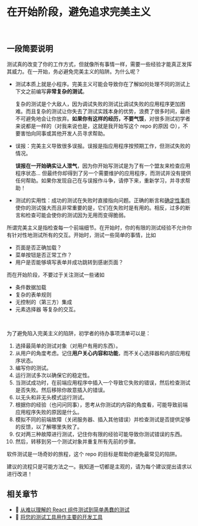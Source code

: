 # 在开始阶段，避免追求完美主义

<br/>

## 一段简要说明

测试真的改变了你的工作方式，但就像所有事情一样，需要一些经验才能真正发挥其威力。在一开始，务必避免完美主义的陷阱。为什么呢？

- 测试本质上就是小程序。完美主义可能会导致你在了解如何处理不同的测试上下文之前编写**非常复杂的测试**。

  复杂的测试是个大敌人，因为调试失败的测试比调试失败的应用程序更加困难。而且复杂的测试让你失去了测试实践本身的优势，浪费了很多时间，最终不可避免地会让你放弃。**如果你有这样的经历，不要气馁**，对很多测试初学者来说都是一样的（对我来说也是，这就是我开始写这个 repo 的原因 😊），不要害怕向同事或其他开发人员寻求帮助。

- 误报：完美主义导致很多误报。误报是指应用程序按预期工作，但测试失败的情况。

  **误报在一开始确实让人泄气**，因为你开始写测试是为了有一个盟友来检查应用程序状态... 但最终你却得到了另一个需要维护的应用程序，而测试并没有提供任何帮助。如果你发现自己在与误报作斗争，请停下来，重新学习，并寻求帮助！

- 测试的实用性：成功的测试在失败时直接指向问题。正确的断言和[确定性事件](/sections/generic-best-practices/await-dont-sleep.zh.md)使你的测试强大而且非常重要的是，它们在失败时是有用的。相反，过多的断言和检查可能会使你的测试因为无用而变得脆弱。

所谓完美主义是指检查每一个前端细节。在开始时，你的有限的测试经验不允许你有针对性地测试所有的交互。开始时，测试一些简单的事情，比如

- 页面是否正确加载？
- 菜单按钮是否正常工作？
- 用户是否能够填写表单并成功跳转到感谢页面？

而在开始阶段，不要过于关注测试一些诸如

- 条件数据加载
- 复杂的表单规则
- 无控制的（第三方）集成
- 元素选择器 等复杂的交互。

<br />

为了避免陷入完美主义的陷阱，初学者的待办事项清单可以是：

1. 选择最简单的测试对象（对用户有用的东西）。
2. 从用户的角度考虑。记住**用户关心内容和功能**，而不关心选择器和内部应用程序状态。
3. 编写你的测试。
4. 运行测试多次以确保它的稳定性。
5. 当测试成功时，在前端应用程序中插入一个导致它失败的错误，然后检查测试是否失败。然后移除你故意插入的错误。
6. 以无头和非无头模式运行测试。
7. 根据你的经验（也问问同事），思考从你测试的内容的角度看，可能导致前端应用程序失败的原因是什么。
8. 模拟不同的前端故障（关闭服务器、插入其他错误）并检查测试是否提供足够的反馈，以了解哪里失败了。
9. 仅对两三种故障进行测试，记住你有限的经验可能导致你测试错误的东西。
10. 然后，转移到另一个测试对象并重复所有先前的步骤。

软件测试是一场奇妙的旅程，这个 repo 的目标是帮助你避免最常见的陷阱。

建议的流程只是可能方法之一。我知道一切都是主观的，请为每个建议提出请求以进行改进！

## 相关章节

- 🔗 [从难以理解的 React 组件测试到简单愚蠢的测试](/sections/real-life-examples/from-unreadable-react-component-tests-to-simple-ones.zh.md)
- 🔗 [将您的测试工具用作主要的开发工具](/sections/generic-best-practices/use-your-testing-tool-as-your-primary-development-tool.zh.md)

